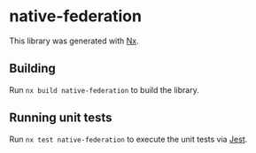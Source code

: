 # native-federation

This library was generated with [Nx](https://nx.dev).

## Building

Run `nx build native-federation` to build the library.

## Running unit tests

Run `nx test native-federation` to execute the unit tests via [Jest](https://jestjs.io).
